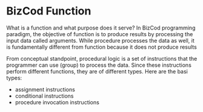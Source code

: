 # BizCod Function


What is a function and what purpose does it serve? In BizCod programming paradigm, the objective of function is to produce results by processing the input data called arguments. 
While procedure processes the data as well, it is fundamentally different from function because it does not produce results

From conceptual standpoint, procedural logic is a set of instructions that the programmer can use (group) to process the data. Since these instructions perform different functions, they are of different types. Here are the basi types:
- assignment instructions
- conditional instructions
- procedure invocation instructions
